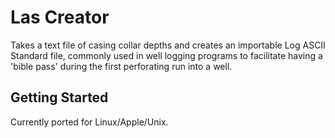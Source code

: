 # Las Creator

Takes a text file of casing collar depths and creates an importable Log ASCII Standard file, commonly used in well logging programs to facilitate having a 'bible pass' during the first perforating run into a well.
## Getting Started

Currently ported for Linux/Apple/Unix.

